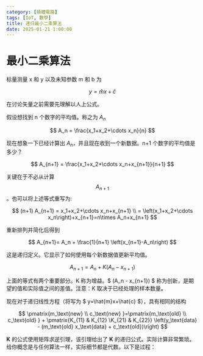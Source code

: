 ```yaml
---
category: [積體電路]
tags: [IoT, 數學]
title: 递归最小二乘算法
date: 2025-01-21 1:00:00
---
```


<style>
  table {
    width: 100%
    }
  td {
    vertical-align: center;
    text-align: center;
  }
  table.inputT{
    margin: 10px;
    width: auto;
    margin-left: auto;
    margin-right: auto;
    border: none;
  }
  input{
    text-align: center;
    padding: 0px 10px;
  }
  iframe{
    width: 100%;
    display: block;
    border-style:none;
  }
</style>

# 最小二乘算法

标量测量 x 和 y 以及未知参数 m 和 b 为 

$$
y=\hat{m}x+\hat{c}
$$

在讨论矢量之前需要先理解以人上公式。

假设想找到 n 个数字的平均值。称之为 $A_n$

$$
A_n = \frac{x_1+x_2+\cdots x_n}{n}
$$

现在想象一下已经计算出 $A_n$，并且现在收到一个新数据。n+1 个数字的平均值是多少？

$$
A_{n+1} = \frac{x_1+x_2+\cdots x_n+x_{n+1}}{n+1}
$$

关键在于不必从计算 $$A_{n+1}$$。也可以将上述等式重写为:

$$
(n+1) A_{n+1} = x_1+x_2+\cdots x_n+x_{n+1} \\
= \left(x_1+x_2+\cdots x_n\right)+x_{n+1}=n\times A_n+x_{n+1}
$$

重新排列并简化后得到

$$
A_{n+1}= A_n + \frac{1}{n+1} \left(x_{n+1}-A_n\right)
$$

这是递归定义。它显示了如何使用每个新数据值更新平均值。

$$
A_{n+1}  = A_{n} + K \left(A_n - x_{n+1}\right)
$$

上面的等式有两个重要部分。K 称为增益。$ (A_n - x_{n+1}) $ 称为创新，是期望的值和实际值之间的差值。注意：K 取决于已经处理的样本数量。

现在对于递归线性方程（将写为 $ y=\hat{m}x+\hat{c} $），具有相同的结构


$$
\pmatrix{m_\text{new} \\ c_\text{new} }=\pmatrix{m_\text{old} \\ c_\text{old} } +
\pmatrix{K_{11} & K_{12} \K_{21} & K_{22}} \left(y_\text{data} - (m_\text{old} x_\text{data} + c_\text{old})\right)
$$

**K** 的公式使用矩阵求逆引理，该引理给出了 **K** 的递归公式。实际计算非常繁琐。给你概念是与任何算法一样，实际细节都是代数。以下是过程：





